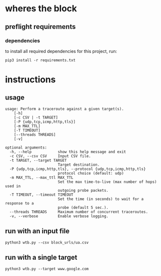 # wheres the block

## preflight requirements

### dependencies
to install all required dependencies for this project, run:
		

    pip3 install -r requirements.txt

# instructions

## usage

	usage: Perform a traceroute against a given target(s). 
		[-h]
		[-c CSV | -t TARGET]
		[-P {udp,tcp,icmp,http,tls}]
		[-m MAX_TTL]
		[-T TIMEOUT]
		[--threads THREADS]
		[-v]

	optional arguments:
	  -h, --help            show this help message and exit
	  -c CSV, --csv CSV     Input CSV file.
	  -t TARGET, --target TARGET
							Target destination.
	  -P {udp,tcp,icmp,http,tls}, --protocol {udp,tcp,icmp,http,tls}
							protocol choice (default: udp)
	  -m MAX_TTL, --max_ttl MAX_TTL
							Set the max time-to-live (max number of hops) used in
							outgoing probe packets.
	  -T TIMEOUT, --timeout TIMEOUT
							Set the time (in seconds) to wait for a response to a
							probe (default 5 sec.).
	  --threads THREADS     Maximum number of concurrent traceroutes.
	  -v, --verbose         Enable verbose logging.


## run with an input file

    python3 wtb.py --csv block_urls/ua.csv

## run with a single target

 
    python3 wtb.py --target www.google.com



